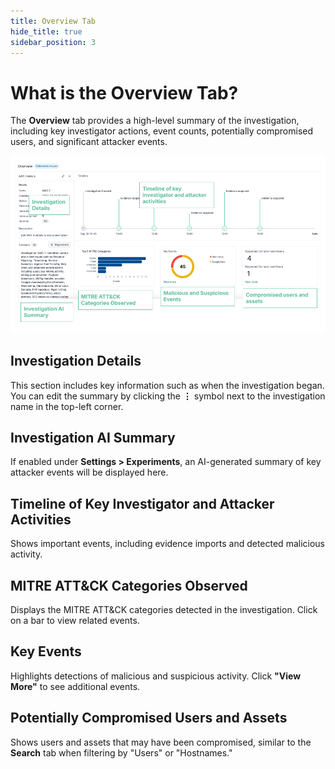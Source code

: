 ```yaml
---
title: Overview Tab
hide_title: true
sidebar_position: 3
---
```


# What is the Overview Tab?

The **Overview** tab provides a high-level summary of the investigation, including key investigator actions, event counts, potentially compromised users, and significant attacker events.

![Overview-tab.png](/img/Overview-tab.png)

## Investigation Details
This section includes key information such as when the investigation began. You can edit the summary by clicking the **⋮** symbol next to the investigation name in the top-left corner.

## Investigation AI Summary
If enabled under **Settings > Experiments**, an AI-generated summary of key attacker events will be displayed here.

## Timeline of Key Investigator and Attacker Activities
Shows important events, including evidence imports and detected malicious activity.

## MITRE ATT&CK Categories Observed
Displays the MITRE ATT&CK categories detected in the investigation. Click on a bar to view related events.

## Key Events
Highlights detections of malicious and suspicious activity. Click **"View More"** to see additional events.

## Potentially Compromised Users and Assets
Shows users and assets that may have been compromised, similar to the **Search** tab when filtering by "Users" or "Hostnames."
